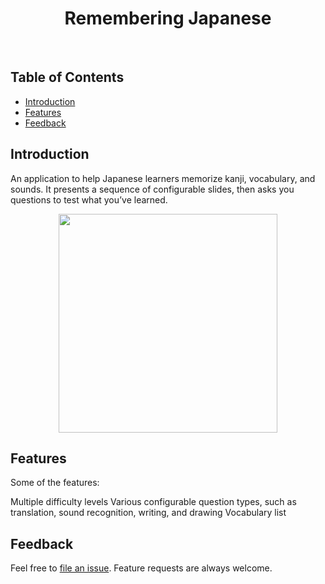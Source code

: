 <h1 align="center"> Remembering Japanese </h1> <br>

## Table of Contents

- [Introduction](#introduction)
- [Features](#features)
- [Feedback](#feedback)

## Introduction

An application to help Japanese learners memorize kanji, vocabulary, and sounds. It presents a sequence of configurable slides, then asks you questions to test what you’ve learned.

<p align="center">
  <img src = "http://i.imgur.com/HowF6aM.png" width=350>
</p>

## Features

Some of the features:

Multiple difficulty levels
Various configurable question types, such as translation, sound recognition, writing, and drawing
Vocabulary list
  
## Feedback

Feel free to [file an issue](https://github.com/gitpoint/git-point/issues/new). Feature requests are always welcome.
